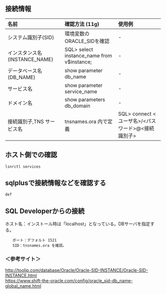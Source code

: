 ## 接続情報

|  名前                          | 確認方法 (11g)                               | 使用例                                             |
|:-------------------------------|:--------------------------------------------|:---------------------------------------------------|
| システム識別子(SID)            | 環境変数のORACLE_SIDを確認                  | -                                                  |
| インスタンス名(INSTANCE_NAME)  | SQL> select instance_name from v$instance;  | -                                                  |
| データベース名(DB_NAME)        | show parameter db_name                      | -                                                  |
| サービス名                     | show parameter service_name                 | -                                                  |
| ドメイン名                     | show parameters db_domain                   | -                                                  |
| 接続識別子,TNS サービス名      | tnsnames.ora 内で定義                       | SQL> connect <ユーザ名>/<パスワード>@<接続識別子>  |




## ホスト側での確認
```
lsnrctl services
```


## sqlplusで接続情報などを確認する
```
def
```


## SQL Developerからの接続
ホスト名：インストール時は「localhost」となっている。DBサーバを指定する。  
```
　　ポート：デフォルト 1521  
　　SID：tnsnames.ora を確認。  
```

### ＜参考サイト＞
http://tooljp.com/database/Oracle/Oracle-SID-INSTANCE/Oracle-SID-INSTANCE.html  
https://www.shift-the-oracle.com/config/oracle_sid-db_name-global_name.html  
